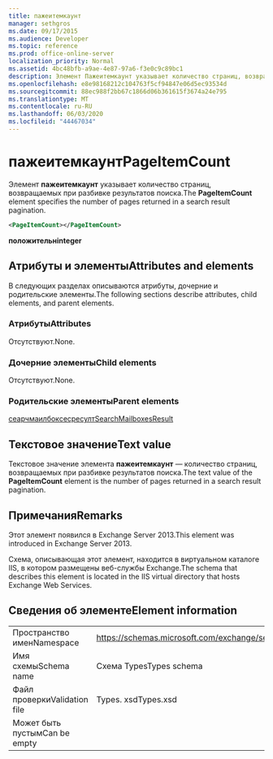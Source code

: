 ```yaml
---
title: пажеитемкаунт
manager: sethgros
ms.date: 09/17/2015
ms.audience: Developer
ms.topic: reference
ms.prod: office-online-server
localization_priority: Normal
ms.assetid: 4bc48bfb-a9ae-4e87-97a6-f3e0c9c89bc1
description: Элемент Пажеитемкаунт указывает количество страниц, возвращаемых при разбивке результатов поиска.
ms.openlocfilehash: e8e98168212c104763f5cf94847e06d5ec93534d
ms.sourcegitcommit: 88ec988f2bb67c1866d06b361615f3674a24e795
ms.translationtype: MT
ms.contentlocale: ru-RU
ms.lasthandoff: 06/03/2020
ms.locfileid: "44467034"
---
```

# <a name="pageitemcount"></a><span data-ttu-id="4bb66-103">пажеитемкаунт</span><span class="sxs-lookup"><span data-stu-id="4bb66-103">PageItemCount</span></span>

<span data-ttu-id="4bb66-104">Элемент **пажеитемкаунт** указывает количество страниц, возвращаемых при разбивке результатов поиска.</span><span class="sxs-lookup"><span data-stu-id="4bb66-104">The **PageItemCount** element specifies the number of pages returned in a search result pagination.</span></span> 
  
```XML
<PageItemCount></PageItemCount>
```

 <span data-ttu-id="4bb66-105">**положительн**</span><span class="sxs-lookup"><span data-stu-id="4bb66-105">**integer**</span></span>
## <a name="attributes-and-elements"></a><span data-ttu-id="4bb66-106">Атрибуты и элементы</span><span class="sxs-lookup"><span data-stu-id="4bb66-106">Attributes and elements</span></span>

<span data-ttu-id="4bb66-107">В следующих разделах описываются атрибуты, дочерние и родительские элементы.</span><span class="sxs-lookup"><span data-stu-id="4bb66-107">The following sections describe attributes, child elements, and parent elements.</span></span>
  
### <a name="attributes"></a><span data-ttu-id="4bb66-108">Атрибуты</span><span class="sxs-lookup"><span data-stu-id="4bb66-108">Attributes</span></span>

<span data-ttu-id="4bb66-109">Отсутствуют.</span><span class="sxs-lookup"><span data-stu-id="4bb66-109">None.</span></span>
  
### <a name="child-elements"></a><span data-ttu-id="4bb66-110">Дочерние элементы</span><span class="sxs-lookup"><span data-stu-id="4bb66-110">Child elements</span></span>

<span data-ttu-id="4bb66-111">Отсутствуют.</span><span class="sxs-lookup"><span data-stu-id="4bb66-111">None.</span></span>
  
### <a name="parent-elements"></a><span data-ttu-id="4bb66-112">Родительские элементы</span><span class="sxs-lookup"><span data-stu-id="4bb66-112">Parent elements</span></span>

[<span data-ttu-id="4bb66-113">сеарчмаилбоксесресулт</span><span class="sxs-lookup"><span data-stu-id="4bb66-113">SearchMailboxesResult</span></span>](searchmailboxesresult.md)
  
## <a name="text-value"></a><span data-ttu-id="4bb66-114">Текстовое значение</span><span class="sxs-lookup"><span data-stu-id="4bb66-114">Text value</span></span>

<span data-ttu-id="4bb66-115">Текстовое значение элемента **пажеитемкаунт** — количество страниц, возвращаемых при разбивке результатов поиска.</span><span class="sxs-lookup"><span data-stu-id="4bb66-115">The text value of the **PageItemCount** element is the number of pages returned in a search result pagination.</span></span> 
  
## <a name="remarks"></a><span data-ttu-id="4bb66-116">Примечания</span><span class="sxs-lookup"><span data-stu-id="4bb66-116">Remarks</span></span>

<span data-ttu-id="4bb66-117">Этот элемент появился в Exchange Server 2013.</span><span class="sxs-lookup"><span data-stu-id="4bb66-117">This element was introduced in Exchange Server 2013.</span></span>
  
<span data-ttu-id="4bb66-118">Схема, описывающая этот элемент, находится в виртуальном каталоге IIS, в котором размещены веб-службы Exchange.</span><span class="sxs-lookup"><span data-stu-id="4bb66-118">The schema that describes this element is located in the IIS virtual directory that hosts Exchange Web Services.</span></span>
  
## <a name="element-information"></a><span data-ttu-id="4bb66-119">Сведения об элементе</span><span class="sxs-lookup"><span data-stu-id="4bb66-119">Element information</span></span>

|||
|:-----|:-----|
|<span data-ttu-id="4bb66-120">Пространство имен</span><span class="sxs-lookup"><span data-stu-id="4bb66-120">Namespace</span></span>  <br/> |https://schemas.microsoft.com/exchange/services/2006/types  <br/> |
|<span data-ttu-id="4bb66-121">Имя схемы</span><span class="sxs-lookup"><span data-stu-id="4bb66-121">Schema name</span></span>  <br/> |<span data-ttu-id="4bb66-122">Схема Types</span><span class="sxs-lookup"><span data-stu-id="4bb66-122">Types schema</span></span>  <br/> |
|<span data-ttu-id="4bb66-123">Файл проверки</span><span class="sxs-lookup"><span data-stu-id="4bb66-123">Validation file</span></span>  <br/> |<span data-ttu-id="4bb66-124">Types. xsd</span><span class="sxs-lookup"><span data-stu-id="4bb66-124">Types.xsd</span></span>  <br/> |
|<span data-ttu-id="4bb66-125">Может быть пустым</span><span class="sxs-lookup"><span data-stu-id="4bb66-125">Can be empty</span></span>  <br/> ||
   

